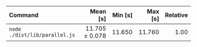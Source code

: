 | Command                       |       Mean [s] | Min [s] | Max [s] | Relative |
| :---------------------------- | -------------: | ------: | ------: | -------: |
| `node ./dist/lib/parallel.js` | 11.705 ± 0.078 |  11.650 |  11.760 |     1.00 |
